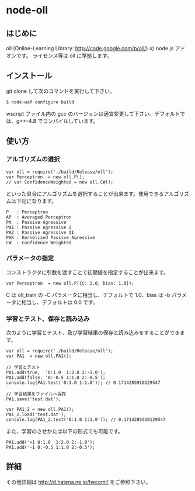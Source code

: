 node-oll
==============

はじめに
--------------
oll (Online-Learning Library: http://code.google.com/p/oll/) の node.js アドオンです。
ライセンス等は oll に準拠します。

インストール
--------------
git clone して次のコマンドを実行して下さい。

	$ node-waf configure build

wscript ファイル内の gcc のバージョンは適宜変更して下さい。デフォルトでは、g++-4.8 でコンパイルしています。

使い方
--------------
### アルゴリズムの選択 ###

	var oll = require('./build/Release/oll');
	var Perceptron  = new oll.P();
	// var ConfidenceWeighted = new oll.CW();

といった具合にアルゴリズムを選択することが出来ます。使用できるアルゴリズムは下記になります。

	P   : Perceptron
	AP  : Averaged Perceptron
	PA  : Passive Agressive
	PA1 : Passive Agressive I
	PA2 : Passive Agressive II
	PAK : Kernelized Passive Agressive
	CW  : Confidence Weighted

### パラメータの指定 ###

コンストラクタに引数を渡すことで初期値を指定することが出来ます。

	var Perceptron  = new oll.P({C: 2.0, bias: 1.0});

C は oll_train の -C パラメータに相当し、デフォルトで 1.0、bias は -b パラメータに相当し、デフォルトは 0.0 です。

### 学習とテスト、保存と読み込み ###

次のように学習とテスト、及び学習結果の保存と読み込みをすることができます。

	var oll = require('./build/Release/oll');
	var PA1  = new oll.PA1();

	// 学習とテスト
	PA1.add(true,  '0:1.0  1:2.0 2:-1.0');
	PA1.add(false, '0:-0.5 1:1.0 2:-0.5');
	console.log(PA1.test('0:1.0 1:1.0')); // 0.1714285910129547

	// 学習結果をファイルへ保存
	PA1.save('test.dat');

	var PA1_2 = new oll.PA1();
	PA1_2.load('test.dat');
	console.log(PA1_2.test('0:1.0 1:1.0')); // 0.1714285910129547

また、学習のさせかたは以下の形式でも可能です。

	PA1.add('+1 0:1.0  1:2.0 2:-1.0');
	PA1.add('-1 0:-0.5 1:1.0 2:-0.5');

詳細
--------------
その他詳細は http://d.hatena.ne.jp/hecomi/ をご参照下さい。

